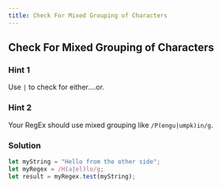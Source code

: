```yaml
---
title: Check For Mixed Grouping of Characters
---
```

## Check For Mixed Grouping of Characters

### Hint 1

Use `|` to check for either....or.

### Hint 2

Your RegEx should use mixed grouping like `/P(engu|umpk)in/g`.

### Solution

```javascript
let myString = "Hello from the other side";
let myRegex = /H(a|el)lo/g;
let result = myRegex.test(myString);
```